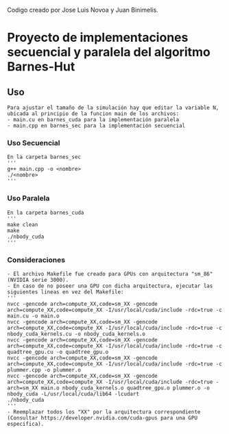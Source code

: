 Codigo creado por Jose Luis Novoa y Juan Binimelis.

# Proyecto de implementaciones secuencial y paralela del algoritmo Barnes-Hut

## Uso
    Para ajustar el tamaño de la simulación hay que editar la variable N, ubicada al principio de la funcion main de los archivos:
    - main.cu en barnes_cuda para la implementación paralela
    - main.cpp en barnes_sec para la implementación secuencial

### Uso Secuencial
    En la carpeta barnes_sec
    '''
    g++ main.cpp -o <nombre>
    ./<nombre>
    '''

### Uso Paralela
    En la carpeta barnes_cuda
    '''
    make clean
    make
    ./nbody_cuda
    '''


### Consideraciones
    - El archivo Makefile fue creado para GPUs con arquitectura "sm_86" (NVIDIA serie 3000).
    - En caso de no poseer una GPU con dicha arquitectura, ejecutar las siguientes lineas en vez del Makefile:
    '''
    nvcc -gencode arch=compute_XX,code=sm_XX -gencode arch=compute_XX,code=compute_XX -I/usr/local/cuda/include -rdc=true -c main.cu -o main.o
    nvcc -gencode arch=compute_XX,code=sm_XX -gencode arch=compute_XX,code=compute_XX -I/usr/local/cuda/include -rdc=true -c nbody_cuda_kernels.cu -o nbody_cuda_kernels.o
    nvcc -gencode arch=compute_XX,code=sm_XX -gencode arch=compute_XX,code=compute_XX -I/usr/local/cuda/include -rdc=true -c quadtree_gpu.cu -o quadtree_gpu.o
    nvcc -gencode arch=compute_XX,code=sm_XX -gencode arch=compute_XX,code=compute_XX -I/usr/local/cuda/include -rdc=true -c plummer.cpp -o plummer.o
    nvcc -gencode arch=compute_XX,code=sm_XX -gencode arch=compute_XX,code=compute_XX -I/usr/local/cuda/include -rdc=true -arch=sm_XX main.o nbody_cuda_kernels.o quadtree_gpu.o plummer.o -o nbody_cuda -L/usr/local/cuda/lib64 -lcudart
    ./nbody_cuda
    '''
    - Reemplazar todos los "XX" por la arquitectura correspondiente (Consultar https://developer.nvidia.com/cuda-gpus para una GPU especifica).    

